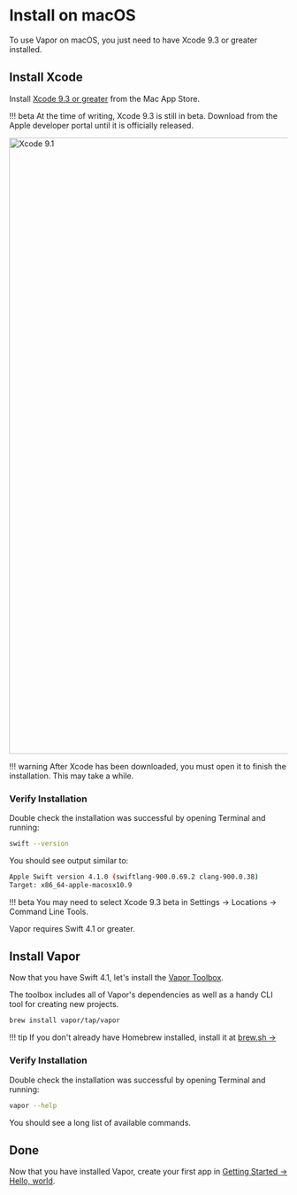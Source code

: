 # Install on macOS

To use Vapor on macOS, you just need to have Xcode 9.3 or greater installed.

## Install Xcode

Install [Xcode 9.3 or greater](https://itunes.apple.com/us/app/xcode/id497799835?mt=12) from the Mac App Store.

!!! beta
    At the time of writing, Xcode 9.3 is still in beta. Download from the Apple developer portal until it is officially released.

<img width="1112" alt="Xcode 9.1" src="https://user-images.githubusercontent.com/1342803/32911091-1b55b434-cad9-11e7-8ab2-fbd7ea0084da.png">

!!! warning
    After Xcode has been downloaded, you must open it to finish the installation. This may take a while.

### Verify Installation

Double check the installation was successful by opening Terminal and running:

```sh
swift --version
```

You should see output similar to:

```sh
Apple Swift version 4.1.0 (swiftlang-900.0.69.2 clang-900.0.38)
Target: x86_64-apple-macosx10.9
```

!!! beta
    You may need to select Xcode 9.3 beta in Settings &rarr; Locations &rarr; Command Line Tools.

Vapor requires Swift 4.1 or greater.

## Install Vapor

Now that you have Swift 4.1, let's install the [Vapor Toolbox](../getting-started/toolbox.md).

The toolbox includes all of Vapor's dependencies as well as a handy CLI tool for creating new projects.

```sh
brew install vapor/tap/vapor
```

!!! tip
    If you don't already have Homebrew installed, install it at <a href="https://brew.sh" target="_blank">brew.sh &rarr;</a>

### Verify Installation

Double check the installation was successful by opening Terminal and running:

```sh
vapor --help
```

You should see a long list of available commands.

## Done

Now that you have installed Vapor, create your first app in [Getting Started &rarr; Hello, world](../getting-started/hello-world.md).
